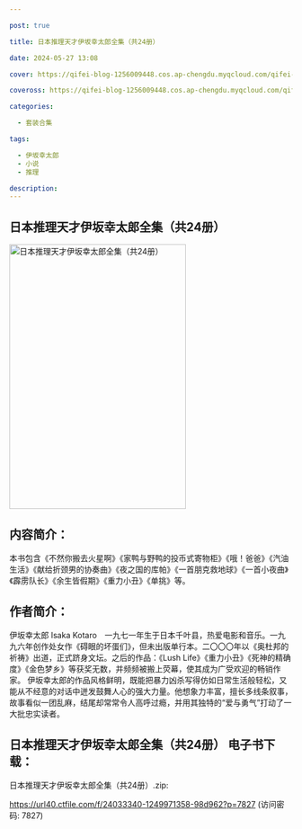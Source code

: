 ```yaml
---

post: true

title: 日本推理天才伊坂幸太郎全集（共24册）

date: 2024-05-27 13:08

cover: https://qifei-blog-1256009448.cos.ap-chengdu.myqcloud.com/qifei-blog/65f7a1b29f345e8d03b49fb1.jpg

coveross: https://qifei-blog-1256009448.cos.ap-chengdu.myqcloud.com/qifei-blog/65f7a1b29f345e8d03b49fb1.jpg

categories:

  - 套装合集

tags:

  - 伊坂幸太郎
  - 小说
  - 推理

description:
---
```


## 日本推理天才伊坂幸太郎全集（共24册）
<img alt="日本推理天才伊坂幸太郎全集（共24册） " class="aligncenter loaded" data-was-processed="true" decoding="async" fetchpriority="high" height="471" src="https://qifei-blog-1256009448.cos.ap-chengdu.myqcloud.com/qifei-blog/65f7a1b29f345e8d03b49fb1.jpg " style="cursor: zoom-in;" width="314"/>

## 内容简介：

本书包含《不然你搬去火星啊》《家鸭与野鸭的投币式寄物柜》《哦！爸爸》《汽油生活》《献给折颈男的协奏曲》《夜之国的库帕》《一首朋克救地球》《一首小夜曲》《霹雳队长》《余生皆假期》《重力小丑》《单挑》等。

## 作者简介：

伊坂幸太郎 Isaka Kotaro　一九七一年生于日本千叶县，热爱电影和音乐。一九九六年创作处女作《碍眼的坏蛋们》，但未出版单行本。二〇〇〇年以《奥杜邦的祈祷》出道，正式跻身文坛。之后的作品：《Lush Life》《重力小丑》《死神的精确度》《金色梦乡》等获奖无数，并频频被搬上荧幕，使其成为广受欢迎的畅销作家。 伊坂幸太郎的作品风格鲜明，既能把暴力凶杀写得仿如日常生活般轻松，又能从不经意的对话中迸发鼓舞人心的强大力量。他想象力丰富，擅长多线条叙事，故事看似一团乱麻，结尾却常常令人高呼过瘾，并用其独特的“爱与勇气”打动了一大批忠实读者。

## 日本推理天才伊坂幸太郎全集（共24册） 电子书下载：



日本推理天才伊坂幸太郎全集（共24册）.zip: 

https://url40.ctfile.com/f/24033340-1249971358-98d962?p=7827 (访问密码: 7827)

